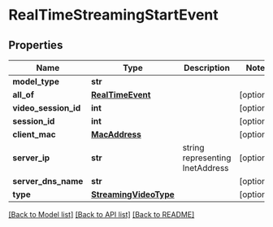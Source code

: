# RealTimeStreamingStartEvent

## Properties
Name | Type | Description | Notes
------------ | ------------- | ------------- | -------------
**model_type** | **str** |  | 
**all_of** | [**RealTimeEvent**](RealTimeEvent.md) |  | [optional] 
**video_session_id** | **int** |  | [optional] 
**session_id** | **int** |  | [optional] 
**client_mac** | [**MacAddress**](MacAddress.md) |  | [optional] 
**server_ip** | **str** | string representing InetAddress | [optional] 
**server_dns_name** | **str** |  | [optional] 
**type** | [**StreamingVideoType**](StreamingVideoType.md) |  | [optional] 

[[Back to Model list]](../README.md#documentation-for-models) [[Back to API list]](../README.md#documentation-for-api-endpoints) [[Back to README]](../README.md)

